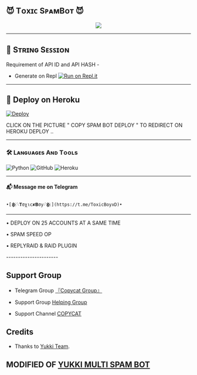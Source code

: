 ## 😈 Tᴏxɪᴄ SᴘᴀᴍBᴏᴛ 😈

<p align="center">
  <img src="https://telegra.ph/file/d8e19ed588fcc7f0050e2.jpg">
</p>

----------------------

## 🤖 Sᴛʀɪɴɢ Sᴇꜱꜱɪᴏɴ

 Requirement of API ID and API HASH - 


   - Generate on Repl [![Run on Repl.it](https://repl.it/badge/github/YukkiBot/YukkiSpamBot)](https://replit.com/@loverboyXD/copycatstring#main.py)

----------------------

## 🚀 Deploy on Heroku 

[![Deploy](https://telegra.ph/file/14681cf1b19e52c18d75d.jpg)](https://dashboard.heroku.com/new?template=https://github.com/Copycat-izz-opp/Copy_Multi_Spam_Bot)

CLICK ON THE PICTURE " COPY SPAM BOT DEPLOY " TO REDIRECT ON HEROKU DEPLOY ..

----------------------

### 🛠️ Lᴀɴɢᴜᴀɢᴇs Aɴᴅ Tᴏᴏʟs

  ![Python](https://img.shields.io/badge/Python-3776AB?style=for-the-badge&logo=python&logoColor=white)
  ![GitHub](https://img.shields.io/badge/GitHub-100000?style=for-the-badge&logo=github&logoColor=white)
  ![Heroku](https://img.shields.io/badge/Heroku-430098?style=for-the-badge&logo=heroku&logoColor=white)

----------------------

#### 📬 Message me on Telegram 
    
    •[𒆜𓆩𝐓σχιc✘𝐁σу𓆪𒆜](https://t.me/ToxicBoyxD)•

----------------------
<summary>
<title>📍 FEATURES </title>

   • DEPLOY ON 25 ACCOUNTS AT A SAME TIME 

   • SPAM SPEED OP 

   • REPLYRAID & RAID PLUGIN 
</summary>
----------------------
  
## Support Group
  - Telegram Group [『Copycat Group』 ](https://t.me/Lovers_Match)
   
- Support Group [ Helping Group ](https://t.me/Copycat_Spam_Bot)
   
- Support Channel [ COPYCAT ](https://t.me/Copycat_Spam)
## Credits
   - Thanks to [Yukki Team](https://t.me/officialyukki).

## MODIFIED OF [YUKKI MULTI SPAM  BOT](https://github.com/YukkiBot/YukkiMultiSpamBot)
